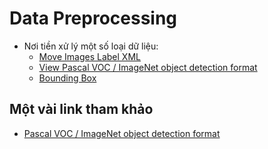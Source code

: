 # Data Preprocessing
- Nơi tiền xử lý một số loại dữ liệu:
    + [Move Images Label XML](move_images_label_xml.py)
    + [View Pascal VOC / ImageNet object detection format](voc_box_viewer.py)
    + [Bounding Box](boundingbox/index.html)
## Một vài link tham khảo
- [Pascal VOC / ImageNet object detection format](https://github.com/zchrissirhcz/imageset-viewer)